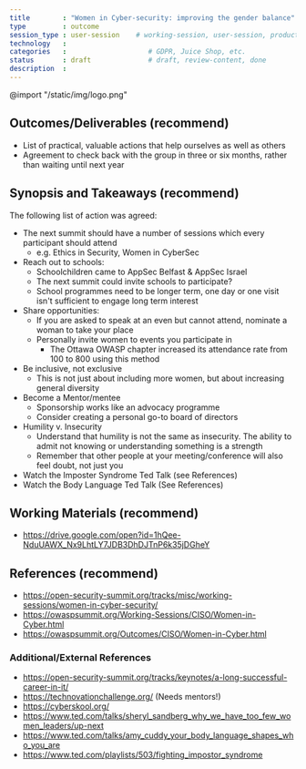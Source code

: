 ```yaml
---
title        : "Women in Cyber-security: improving the gender balance"
type         : outcome
session_type : user-session    # working-session, user-session, product-sesssion
technology   :
categories   :                    # GDPR, Juice Shop, etc.
status       : draft              # draft, review-content, done
description  :
---
```


@import "/static/img/logo.png"

## Outcomes/Deliverables (recommend)

- List of practical, valuable actions that help ourselves as well as others
- Agreement to check back with the group in three or six months, rather than waiting until next year

## Synopsis and Takeaways (recommend)
The following list of action was agreed:
- The next summit should have a number of sessions which every participant should attend
   - e.g. Ethics in Security, Women in CyberSec
- Reach out to schools:
   - Schoolchildren came to AppSec Belfast & AppSec Israel
   - The next summit could invite schools to participate?
   - School programmes need to be longer term, one day or one visit isn't sufficient to engage long term interest
- Share opportunities:
   - If you are asked to speak at an even but cannot attend, nominate a woman to take your place
   - Personally invite women to events you participate in 
      - The Ottawa OWASP chapter increased its attendance rate from 100 to 800 using this method
- Be inclusive, not exclusive
   - This is not just about including more women, but about increasing general diversity
- Become a Mentor/mentee
   - Sponsorship works like an advocacy programme
   - Consider creating a personal go-to board of directors
- Humility v. Insecurity
   - Understand that humility is not the same as insecurity.  The ability to admit not knowing or understanding something is a strength
   - Remember that other people at your meeting/conference will also feel doubt, not just you
- Watch the Imposter Syndrome Ted Talk (see References)
- Watch the Body Language Ted Talk (See References)


## Working Materials (recommend)
- https://drive.google.com/open?id=1hQee-NduUAWX_Nx9LhtLY7JDB3DhDJTnP6k35jDGheY

## References (recommend)
- https://open-security-summit.org/tracks/misc/working-sessions/women-in-cyber-security/
- https://owaspsummit.org/Working-Sessions/CISO/Women-in-Cyber.html
- https://owaspsummit.org/Outcomes/CISO/Women-in-Cyber.html

### Additional/External References
- https://open-security-summit.org/tracks/keynotes/a-long-successful-career-in-it/
- https://technovationchallenge.org/ (Needs mentors!)
- https://cyberskool.org/ 
- https://www.ted.com/talks/sheryl_sandberg_why_we_have_too_few_women_leaders/up-next
- https://www.ted.com/talks/amy_cuddy_your_body_language_shapes_who_you_are
- https://www.ted.com/playlists/503/fighting_impostor_syndrome
